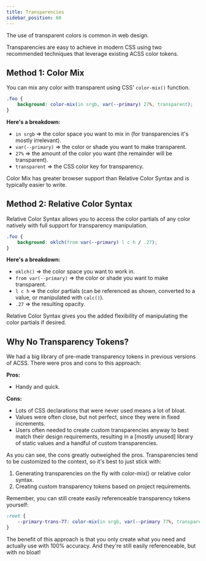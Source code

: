 ```yaml
---
title: Transparencies
sidebar_position: 60
---
```


The use of transparent colors is common in web design.

Transparencies are easy to achieve in modern CSS using two recommended techniques that leverage existing ACSS color tokens.

## Method 1: Color Mix

You can mix any color with transparent using CSS' `color-mix()` function. 

```css
.foo {
    background: color-mix(in srgb, var(--primary) 27%, transparent);
}
```

**Here's a breakdown:**
- `in srgb` => the color space you want to mix in (for transparencies it's mostly irrelevant).
- `var(--primary)` => the color or shade you want to make transparent.
- `27%` => the amount of the color you want (the remainder will be transparent).
- `transparent` => the CSS color key for transparency.

Color Mix has greater browser support than Relative Color Syntax and is typically easier to write.

## Method 2: Relative Color Syntax

Relative Color Syntax allows you to access the color partials of any color natively with full support for transparency manipulation.

```css
.foo {
    background: oklch(from var(--primary) l c h / .27);
}
```

**Here's a breakdown:**
- `oklch()` => the color space you want to work in.
- `from var(--primary)` => the color or shade you want to make transparent.
- `l c h` => the color partials (can be referenced as shown, converted to a value, or manipulated with `calc()`).
- `.27` => the resulting opacity.

Relative Color Syntax gives you the added flexibility of manipulating the color partials if desired.

## Why No Transparency Tokens?

We had a big library of pre-made transparency tokens in previous versions of ACSS. There were pros and cons to this approach:

**Pros:**
- Handy and quick.

**Cons:**
- Lots of CSS declarations that were never used means a lot of bloat.
- Values were often close, but not perfect, since they were in fixed increments.
- Users often needed to create custom transparencies anyway to best match their design requirements, resulting in a [mostly unused] library of static values and a handful of custom transparencies.

As you can see, the cons greatly outweighed the pros. Transparencies tend to be customized to the context, so it's best to just stick with:

1. Generating transparencies on the fly with color-mix() or relative color syntax.
2. Creating custom transparency tokens based on project requirements.

Remember, you can still create easily referenceable transparency tokens yourself:

```css
:root {
    --primary-trans-77: color-mix(in srgb, var(--primary 77%, transparent);
}
```

The benefit of this approach is that you only create what you need and actually use with 100% accuracy. And they're still easily referenceable, but with no bloat!